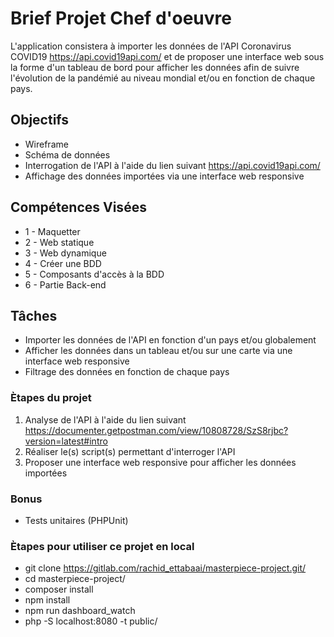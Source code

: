 Brief Projet Chef d'oeuvre
==========================

L'application consistera à importer les données de l'API Coronavirus COVID19 <https://api.covid19api.com/>
et de proposer une interface web sous la forme d'un tableau de bord pour afficher
les données afin de suivre l'évolution de la pandémié au niveau mondial et/ou en fonction de chaque pays.

## Objectifs

* Wireframe
* Schéma de données
* Interrogation de l'API à l'aide du lien suivant <https://api.covid19api.com/>
* Affichage des données importées via une interface web responsive

## Compétences Visées

* 1 - Maquetter
* 2 - Web statique
* 3 - Web dynamique
* 4 - Créer une BDD
* 5 - Composants d'accès à la BDD
* 6 - Partie Back-end

## Tâches

* Importer les données de l'API en fonction d'un pays et/ou globalement
* Afficher les données dans un tableau et/ou sur une carte via une interface web responsive
* Filtrage des données en fonction de chaque pays

### Ètapes du projet

1. Analyse de l'API à l'aide du lien suivant <https://documenter.getpostman.com/view/10808728/SzS8rjbc?version=latest#intro>
2. Réaliser le(s) script(s) permettant d'interroger l'API
3. Proposer une interface web responsive pour afficher les données importées

### Bonus

* Tests unitaires (PHPUnit)


### Ètapes pour utiliser ce projet en local

* git clone <https://gitlab.com/rachid_ettabaai/masterpiece-project.git/>
* cd masterpiece-project/
* composer install
* npm install
* npm run dashboard_watch
* php -S localhost:8080 -t public/
